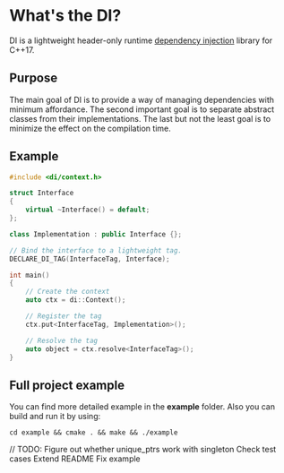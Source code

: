 # What's the DI?
DI is a lightweight header-only runtime [dependency injection](https://en.wikipedia.org/wiki/Dependency_injection) library for C++17.

## Purpose
The main goal of DI is to provide a way of managing dependencies with minimum affordance.
The second important goal is to separate abstract classes from their implementations.
The last but not the least goal is to minimize the effect on the compilation time.

## Example
```cpp
#include <di/context.h>

struct Interface
{
    virtual ~Interface() = default;
};

class Implementation : public Interface {};

// Bind the interface to a lightweight tag.
DECLARE_DI_TAG(InterfaceTag, Interface);

int main()
{
    // Create the context
    auto ctx = di::Context();

    // Register the tag
    ctx.put<InterfaceTag, Implementation>();

    // Resolve the tag
    auto object = ctx.resolve<InterfaceTag>();
}
```

## Full project example
You can find more detailed example in the **example** folder. Also you can build and run it by using:

```
cd example && cmake . && make && ./example
```
// TODO:
Figure out whether unique_ptrs work with singleton
Check test cases
Extend README
Fix example
